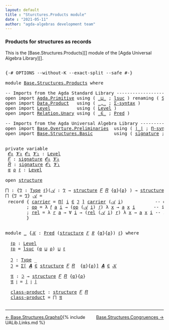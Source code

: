 ```yaml
---
layout: default
title : "Sturctures.Products module"
date : "2021-05-11"
author: "agda-algebras development team"
---
```


### <a id="products-for-structures-as-records">Products for structures as records</a>

This is the [Base.Structures.Products][] module of the [Agda Universal Algebra Library][].

<pre class="Agda">

<a id="317" class="Symbol">{-#</a> <a id="321" class="Keyword">OPTIONS</a> <a id="329" class="Pragma">--without-K</a> <a id="341" class="Pragma">--exact-split</a> <a id="355" class="Pragma">--safe</a> <a id="362" class="Symbol">#-}</a>

<a id="367" class="Keyword">module</a> <a id="374" href="Base.Structures.Products.html" class="Module">Base.Structures.Products</a> <a id="399" class="Keyword">where</a>

<a id="406" class="Comment">-- Imports from the Agda Standard Library ----------------------------------</a>
<a id="483" class="Keyword">open</a> <a id="488" class="Keyword">import</a> <a id="495" href="Agda.Primitive.html" class="Module">Agda.Primitive</a> <a id="510" class="Keyword">using</a> <a id="516" class="Symbol">(</a> <a id="518" href="Agda.Primitive.html#810" class="Primitive Operator">_⊔_</a> <a id="522" class="Symbol">;</a> <a id="524" href="Agda.Primitive.html#780" class="Primitive">lsuc</a> <a id="529" class="Symbol">)</a> <a id="531" class="Keyword">renaming</a> <a id="540" class="Symbol">(</a> <a id="542" href="Agda.Primitive.html#326" class="Primitive">Set</a> <a id="546" class="Symbol">to</a> <a id="549" class="Primitive">Type</a> <a id="554" class="Symbol">)</a>
<a id="556" class="Keyword">open</a> <a id="561" class="Keyword">import</a> <a id="568" href="Data.Product.html" class="Module">Data.Product</a>   <a id="583" class="Keyword">using</a> <a id="589" class="Symbol">(</a> <a id="591" href="Agda.Builtin.Sigma.html#236" class="InductiveConstructor Operator">_,_</a> <a id="595" class="Symbol">;</a> <a id="597" href="Data.Product.html#916" class="Function">Σ-syntax</a> <a id="606" class="Symbol">)</a>
<a id="608" class="Keyword">open</a> <a id="613" class="Keyword">import</a> <a id="620" href="Level.html" class="Module">Level</a>          <a id="635" class="Keyword">using</a> <a id="641" class="Symbol">(</a> <a id="643" href="Agda.Primitive.html#597" class="Postulate">Level</a> <a id="649" class="Symbol">)</a>
<a id="651" class="Keyword">open</a> <a id="656" class="Keyword">import</a> <a id="663" href="Relation.Unary.html" class="Module">Relation.Unary</a> <a id="678" class="Keyword">using</a> <a id="684" class="Symbol">(</a> <a id="686" href="Relation.Unary.html#1523" class="Function Operator">_∈_</a> <a id="690" class="Symbol">;</a> <a id="692" href="Relation.Unary.html#1101" class="Function">Pred</a> <a id="697" class="Symbol">)</a>

<a id="700" class="Comment">-- Imports from the Agda Universal Algebra Library -------------------------</a>
<a id="777" class="Keyword">open</a> <a id="782" class="Keyword">import</a> <a id="789" href="Base.Overture.Preliminaries.html" class="Module">Base.Overture.Preliminaries</a>  <a id="818" class="Keyword">using</a> <a id="824" class="Symbol">(</a> <a id="826" href="Base.Overture.Preliminaries.html#4402" class="Function Operator">∣_∣</a> <a id="830" class="Symbol">;</a> <a id="832" href="Base.Overture.Preliminaries.html#6090" class="Function">Π-syntax</a> <a id="841" class="Symbol">)</a>
<a id="843" class="Keyword">open</a> <a id="848" class="Keyword">import</a> <a id="855" href="Base.Structures.Basic.html" class="Module">Base.Structures.Basic</a>        <a id="884" class="Keyword">using</a> <a id="890" class="Symbol">(</a> <a id="892" href="Base.Structures.Basic.html#1264" class="Record">signature</a> <a id="902" class="Symbol">;</a> <a id="904" href="Base.Structures.Basic.html#1598" class="Record">structure</a> <a id="914" class="Symbol">)</a>


<a id="918" class="Keyword">private</a> <a id="926" class="Keyword">variable</a>
 <a id="936" href="Base.Structures.Products.html#936" class="Generalizable">𝓞₀</a> <a id="939" href="Base.Structures.Products.html#939" class="Generalizable">𝓥₀</a> <a id="942" href="Base.Structures.Products.html#942" class="Generalizable">𝓞₁</a> <a id="945" href="Base.Structures.Products.html#945" class="Generalizable">𝓥₁</a> <a id="948" class="Symbol">:</a> <a id="950" href="Agda.Primitive.html#597" class="Postulate">Level</a>
 <a id="957" href="Base.Structures.Products.html#957" class="Generalizable">𝐹</a> <a id="959" class="Symbol">:</a> <a id="961" href="Base.Structures.Basic.html#1264" class="Record">signature</a> <a id="971" href="Base.Structures.Products.html#936" class="Generalizable">𝓞₀</a> <a id="974" href="Base.Structures.Products.html#939" class="Generalizable">𝓥₀</a>
 <a id="978" href="Base.Structures.Products.html#978" class="Generalizable">𝑅</a> <a id="980" class="Symbol">:</a> <a id="982" href="Base.Structures.Basic.html#1264" class="Record">signature</a> <a id="992" href="Base.Structures.Products.html#942" class="Generalizable">𝓞₁</a> <a id="995" href="Base.Structures.Products.html#945" class="Generalizable">𝓥₁</a>
 <a id="999" href="Base.Structures.Products.html#999" class="Generalizable">α</a> <a id="1001" href="Base.Structures.Products.html#1001" class="Generalizable">ρ</a> <a id="1003" href="Base.Structures.Products.html#1003" class="Generalizable">ℓ</a> <a id="1005" class="Symbol">:</a> <a id="1007" href="Agda.Primitive.html#597" class="Postulate">Level</a>

<a id="1014" class="Keyword">open</a> <a id="1019" href="Base.Structures.Basic.html#1598" class="Module">structure</a>

<a id="⨅"></a><a id="1030" href="Base.Structures.Products.html#1030" class="Function">⨅</a> <a id="1032" class="Symbol">:</a> <a id="1034" class="Symbol">{</a><a id="1035" href="Base.Structures.Products.html#1035" class="Bound">ℑ</a> <a id="1037" class="Symbol">:</a> <a id="1039" href="Base.Structures.Products.html#549" class="Primitive">Type</a> <a id="1044" href="Base.Structures.Products.html#1003" class="Generalizable">ℓ</a><a id="1045" class="Symbol">}(</a><a id="1047" href="Base.Structures.Products.html#1047" class="Bound">𝒜</a> <a id="1049" class="Symbol">:</a> <a id="1051" href="Base.Structures.Products.html#1035" class="Bound">ℑ</a> <a id="1053" class="Symbol">→</a> <a id="1055" href="Base.Structures.Basic.html#1598" class="Record">structure</a> <a id="1065" href="Base.Structures.Products.html#957" class="Generalizable">𝐹</a> <a id="1067" href="Base.Structures.Products.html#978" class="Generalizable">𝑅</a> <a id="1069" class="Symbol">{</a><a id="1070" href="Base.Structures.Products.html#999" class="Generalizable">α</a><a id="1071" class="Symbol">}{</a><a id="1073" href="Base.Structures.Products.html#1001" class="Generalizable">ρ</a><a id="1074" class="Symbol">}</a> <a id="1076" class="Symbol">)</a> <a id="1078" class="Symbol">→</a> <a id="1080" href="Base.Structures.Basic.html#1598" class="Record">structure</a> <a id="1090" href="Base.Structures.Products.html#957" class="Generalizable">𝐹</a> <a id="1092" href="Base.Structures.Products.html#978" class="Generalizable">𝑅</a>
<a id="1094" href="Base.Structures.Products.html#1030" class="Function">⨅</a> <a id="1096" class="Symbol">{</a><a id="1097" class="Argument">ℑ</a> <a id="1099" class="Symbol">=</a> <a id="1101" href="Base.Structures.Products.html#1101" class="Bound">ℑ</a><a id="1102" class="Symbol">}</a> <a id="1104" href="Base.Structures.Products.html#1104" class="Bound">𝒜</a> <a id="1106" class="Symbol">=</a>
 <a id="1109" class="Keyword">record</a> <a id="1116" class="Symbol">{</a> <a id="1118" href="Base.Structures.Basic.html#1750" class="Field">carrier</a> <a id="1126" class="Symbol">=</a> <a id="1128" href="Base.Overture.Preliminaries.html#6090" class="Function">Π[</a> <a id="1131" href="Base.Structures.Products.html#1131" class="Bound">i</a> <a id="1133" href="Base.Overture.Preliminaries.html#6090" class="Function">∈</a> <a id="1135" href="Base.Structures.Products.html#1101" class="Bound">ℑ</a> <a id="1137" href="Base.Overture.Preliminaries.html#6090" class="Function">]</a> <a id="1139" href="Base.Structures.Basic.html#1750" class="Field">carrier</a> <a id="1147" class="Symbol">(</a><a id="1148" href="Base.Structures.Products.html#1104" class="Bound">𝒜</a> <a id="1150" href="Base.Structures.Products.html#1131" class="Bound">i</a><a id="1151" class="Symbol">)</a>            <a id="1164" class="Comment">-- domain of the product structure</a>
        <a id="1207" class="Symbol">;</a> <a id="1209" href="Base.Structures.Basic.html#1769" class="Field">op</a> <a id="1212" class="Symbol">=</a> <a id="1214" class="Symbol">λ</a> <a id="1216" href="Base.Structures.Products.html#1216" class="Bound">𝑓</a> <a id="1218" href="Base.Structures.Products.html#1218" class="Bound">a</a> <a id="1220" href="Base.Structures.Products.html#1220" class="Bound">i</a> <a id="1222" class="Symbol">→</a> <a id="1224" class="Symbol">(</a><a id="1225" href="Base.Structures.Basic.html#1769" class="Field">op</a> <a id="1228" class="Symbol">(</a><a id="1229" href="Base.Structures.Products.html#1104" class="Bound">𝒜</a> <a id="1231" href="Base.Structures.Products.html#1220" class="Bound">i</a><a id="1232" class="Symbol">)</a> <a id="1234" href="Base.Structures.Products.html#1216" class="Bound">𝑓</a><a id="1235" class="Symbol">)</a> <a id="1237" class="Symbol">λ</a> <a id="1239" href="Base.Structures.Products.html#1239" class="Bound">x</a> <a id="1241" class="Symbol">→</a> <a id="1243" href="Base.Structures.Products.html#1218" class="Bound">a</a> <a id="1245" href="Base.Structures.Products.html#1239" class="Bound">x</a> <a id="1247" href="Base.Structures.Products.html#1220" class="Bound">i</a>       <a id="1255" class="Comment">-- interpretation of  operations</a>
        <a id="1296" class="Symbol">;</a> <a id="1298" href="Base.Structures.Basic.html#1853" class="Field">rel</a> <a id="1302" class="Symbol">=</a> <a id="1304" class="Symbol">λ</a> <a id="1306" href="Base.Structures.Products.html#1306" class="Bound">r</a> <a id="1308" href="Base.Structures.Products.html#1308" class="Bound">a</a> <a id="1310" class="Symbol">→</a> <a id="1312" class="Symbol">∀</a> <a id="1314" href="Base.Structures.Products.html#1314" class="Bound">i</a> <a id="1316" class="Symbol">→</a> <a id="1318" class="Symbol">(</a><a id="1319" href="Base.Structures.Basic.html#1853" class="Field">rel</a> <a id="1323" class="Symbol">(</a><a id="1324" href="Base.Structures.Products.html#1104" class="Bound">𝒜</a> <a id="1326" href="Base.Structures.Products.html#1314" class="Bound">i</a><a id="1327" class="Symbol">)</a> <a id="1329" href="Base.Structures.Products.html#1306" class="Bound">r</a><a id="1330" class="Symbol">)</a> <a id="1332" class="Symbol">λ</a> <a id="1334" href="Base.Structures.Products.html#1334" class="Bound">x</a> <a id="1336" class="Symbol">→</a> <a id="1338" href="Base.Structures.Products.html#1308" class="Bound">a</a> <a id="1340" href="Base.Structures.Products.html#1334" class="Bound">x</a> <a id="1342" href="Base.Structures.Products.html#1314" class="Bound">i</a> <a id="1344" class="Comment">-- interpretation of relations</a>
        <a id="1383" class="Symbol">}</a>


<a id="1387" class="Keyword">module</a> <a id="1394" href="Base.Structures.Products.html#1394" class="Module">_</a> <a id="1396" class="Symbol">{</a><a id="1397" href="Base.Structures.Products.html#1397" class="Bound">𝒦</a> <a id="1399" class="Symbol">:</a> <a id="1401" href="Relation.Unary.html#1101" class="Function">Pred</a> <a id="1406" class="Symbol">(</a><a id="1407" href="Base.Structures.Basic.html#1598" class="Record">structure</a> <a id="1417" href="Base.Structures.Products.html#957" class="Generalizable">𝐹</a> <a id="1419" href="Base.Structures.Products.html#978" class="Generalizable">𝑅</a> <a id="1421" class="Symbol">{</a><a id="1422" href="Base.Structures.Products.html#999" class="Generalizable">α</a><a id="1423" class="Symbol">}{</a><a id="1425" href="Base.Structures.Products.html#1001" class="Generalizable">ρ</a><a id="1426" class="Symbol">})</a> <a id="1429" href="Base.Structures.Products.html#1003" class="Generalizable">ℓ</a><a id="1430" class="Symbol">}</a> <a id="1432" class="Keyword">where</a>

  <a id="1441" href="Base.Structures.Products.html#1441" class="Function">ℓp</a> <a id="1444" class="Symbol">:</a> <a id="1446" href="Agda.Primitive.html#597" class="Postulate">Level</a>
  <a id="1454" href="Base.Structures.Products.html#1441" class="Function">ℓp</a> <a id="1457" class="Symbol">=</a> <a id="1459" href="Agda.Primitive.html#780" class="Primitive">lsuc</a> <a id="1464" class="Symbol">(</a><a id="1465" href="Base.Structures.Products.html#1422" class="Bound">α</a> <a id="1467" href="Agda.Primitive.html#810" class="Primitive Operator">⊔</a> <a id="1469" href="Base.Structures.Products.html#1425" class="Bound">ρ</a><a id="1470" class="Symbol">)</a> <a id="1472" href="Agda.Primitive.html#810" class="Primitive Operator">⊔</a> <a id="1474" href="Base.Structures.Products.html#1429" class="Bound">ℓ</a>

  <a id="1479" href="Base.Structures.Products.html#1479" class="Function">ℑ</a> <a id="1481" class="Symbol">:</a> <a id="1483" href="Base.Structures.Products.html#549" class="Primitive">Type</a> <a id="1488" class="Symbol">_</a>
  <a id="1492" href="Base.Structures.Products.html#1479" class="Function">ℑ</a> <a id="1494" class="Symbol">=</a> <a id="1496" href="Data.Product.html#916" class="Function">Σ[</a> <a id="1499" href="Base.Structures.Products.html#1499" class="Bound">𝑨</a> <a id="1501" href="Data.Product.html#916" class="Function">∈</a> <a id="1503" href="Base.Structures.Basic.html#1598" class="Record">structure</a> <a id="1513" href="Base.Structures.Products.html#1417" class="Bound">𝐹</a> <a id="1515" href="Base.Structures.Products.html#1419" class="Bound">𝑅</a>  <a id="1518" class="Symbol">{</a><a id="1519" href="Base.Structures.Products.html#1422" class="Bound">α</a><a id="1520" class="Symbol">}{</a><a id="1522" href="Base.Structures.Products.html#1425" class="Bound">ρ</a><a id="1523" class="Symbol">}</a><a id="1524" href="Data.Product.html#916" class="Function">]</a> <a id="1526" href="Base.Structures.Products.html#1499" class="Bound">𝑨</a> <a id="1528" href="Relation.Unary.html#1523" class="Function Operator">∈</a> <a id="1530" href="Base.Structures.Products.html#1397" class="Bound">𝒦</a>

  <a id="1535" href="Base.Structures.Products.html#1535" class="Function">𝔄</a> <a id="1537" class="Symbol">:</a> <a id="1539" href="Base.Structures.Products.html#1479" class="Function">ℑ</a> <a id="1541" class="Symbol">→</a> <a id="1543" href="Base.Structures.Basic.html#1598" class="Record">structure</a> <a id="1553" href="Base.Structures.Products.html#1417" class="Bound">𝐹</a> <a id="1555" href="Base.Structures.Products.html#1419" class="Bound">𝑅</a> <a id="1557" class="Symbol">{</a><a id="1558" href="Base.Structures.Products.html#1422" class="Bound">α</a><a id="1559" class="Symbol">}{</a><a id="1561" href="Base.Structures.Products.html#1425" class="Bound">ρ</a><a id="1562" class="Symbol">}</a>
  <a id="1566" href="Base.Structures.Products.html#1535" class="Function">𝔄</a> <a id="1568" href="Base.Structures.Products.html#1568" class="Bound">𝔦</a> <a id="1570" class="Symbol">=</a> <a id="1572" href="Base.Overture.Preliminaries.html#4402" class="Function Operator">∣</a> <a id="1574" href="Base.Structures.Products.html#1568" class="Bound">𝔦</a> <a id="1576" href="Base.Overture.Preliminaries.html#4402" class="Function Operator">∣</a>

  <a id="1581" href="Base.Structures.Products.html#1581" class="Function">class-product</a> <a id="1595" class="Symbol">:</a> <a id="1597" href="Base.Structures.Basic.html#1598" class="Record">structure</a> <a id="1607" href="Base.Structures.Products.html#1417" class="Bound">𝐹</a> <a id="1609" href="Base.Structures.Products.html#1419" class="Bound">𝑅</a>
  <a id="1613" href="Base.Structures.Products.html#1581" class="Function">class-product</a> <a id="1627" class="Symbol">=</a> <a id="1629" href="Base.Structures.Products.html#1030" class="Function">⨅</a> <a id="1631" href="Base.Structures.Products.html#1535" class="Function">𝔄</a>

</pre>

--------------------------------

<span style="float:left;">[← Base.Structures.Graphs0](Base.Structures.Graphs0.html)</span>
<span style="float:right;">[Base.Structures.Congruences →](Base.Structures.Congruences.html)</span>

{% include UALib.Links.md %}
